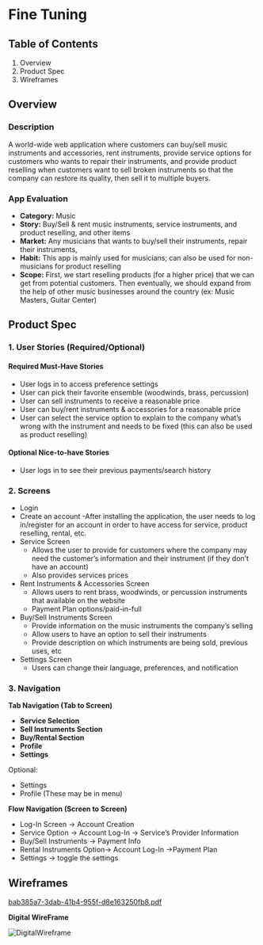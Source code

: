 # **Fine Tuning**
## **Table of Contents**
1. Overview
2. Product Spec
3. Wireframes
## **Overview**
### **Description**
A world-wide web application where customers can buy/sell music instruments and accessories, rent instruments, provide service options for customers who wants to repair their instruments, and provide product reselling when customers want to sell broken instruments so that the company can restore its quality, then sell it to multiple buyers. 

### **App Evaluation**
- **Category:** Music
- **Story:** Buy/Sell & rent music instruments, service instruments, and product reselling, and other items
- **Market:** Any musicians that wants to buy/sell their instruments, repair their instruments, 
- **Habit:** This app is mainly used for musicians; can also be used for non-musicians for product reselling
- **Scope:** First, we start reselling products (for a higher price) that we can get from potential customers. Then eventually, we should expand from the help of other music businesses around the country (ex: Music Masters, Guitar Center)

## **Product Spec**

### 1.	User Stories (Required/Optional)
#### **Required Must-Have Stories**
- User logs in to access preference settings
- User can pick their favorite ensemble (woodwinds, brass, percussion)
- User can sell instruments to receive a reasonable price
- User can buy/rent instruments & accessories for a reasonable price
- User can select the service option to explain to the company what’s wrong with the instrument and needs to be fixed (this can also be used as product reselling)

#### **Optional Nice-to-have Stories**
- User logs in to see their previous payments/search history


### 2.	Screens 
- Login
- Create an account
	-After installing the application, the user needs to log in/register for an account in order to have access for service, product reselling, rental, etc.
- Service Screen 
	- Allows the user to provide for customers where the company may need the customer’s information and their instrument (if they don’t have an account)
	- Also provides services prices
- Rent Instruments & Accessories Screen
	- Allows users to rent brass, woodwinds, or percussion instruments that available on the website
	- Payment Plan options/paid-in-full
- Buy/Sell Instruments Screen
	- Provide information on the music instruments the company’s selling
	- Allow users to have an option to sell their instruments
	- Provide description on which instruments are being sold, previous uses, etc
- Settings Screen 
	- Users can change their language, preferences, and notification 

### **3.	Navigation**
**Tab Navigation (Tab to Screen)**
- **Service Selection**
- **Sell Instruments Section**
- **Buy/Rental Section**
- **Profile**
- **Settings**

Optional: 
- Settings
- Profile
(These may be in menu)

**Flow Navigation (Screen to Screen)**
- Log-In Screen -> Account Creation
- Service Option -> Account Log-In -> Service’s Provider Information
- Buy/Sell Instruments -> Payment Info
- Rental Instruments Option-> Account Log-In ->Payment Plan
- Settings -> toggle the settings

## Wireframes
[bab385a7-3dab-41b4-955f-d8e163250fb8.pdf](https://github.com/Finetuning-Breathing/product_repo/files/9711853/bab385a7-3dab-41b4-955f-d8e163250fb8.pdf)

**Digital WireFrame**


![DigitalWireframe](https://user-images.githubusercontent.com/65302664/193961103-004d4d75-de5a-4de6-afd5-6b06928bce4b.png)
